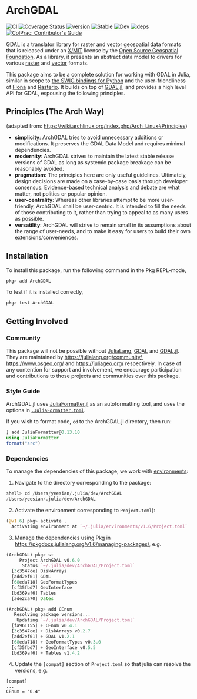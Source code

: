 # ArchGDAL
[![CI](https://github.com/yeesian/ArchGDAL.jl/workflows/CI/badge.svg)](https://github.com/yeesian/ArchGDAL.jl/actions?query=workflow%3ACI)
[![Coverage Status](https://coveralls.io/repos/github/yeesian/ArchGDAL.jl/badge.svg?branch=master)](https://coveralls.io/github/yeesian/ArchGDAL.jl?branch=master)
[![version](https://juliahub.com/docs/ArchGDAL/version.svg)](https://juliahub.com/ui/Packages/ArchGDAL/MCIiB)
[![Stable](https://img.shields.io/badge/docs-stable-blue.svg)](https://yeesian.com/ArchGDAL.jl/stable)
[![Dev](https://img.shields.io/badge/docs-dev-blue.svg)](https://yeesian.com/ArchGDAL.jl/dev)
[![deps](https://juliahub.com/docs/ArchGDAL/deps.svg)](https://juliahub.com/ui/Packages/ArchGDAL/MCIiB?t=2)
[![ColPrac: Contributor's Guide](https://img.shields.io/badge/ColPrac-Contributor's%20Guide-blueviolet)](https://github.com/SciML/ColPrac)

[GDAL](http://gdal.org/) is a translator library for raster and vector geospatial data formats that is released under an [X/MIT](https://trac.osgeo.org/gdal/wiki/FAQGeneral#WhatlicensedoesGDALOGRuse) license by the [Open Source Geospatial Foundation](http://www.osgeo.org/). As a library, it presents an abstract data model to drivers for various [raster](http://www.gdal.org/formats_list.html) and [vector](http://www.gdal.org/ogr_formats.html) formats.

This package aims to be a complete solution for working with GDAL in Julia, similar in scope to [the SWIG bindings for Python](https://pypi.python.org/pypi/GDAL/) and the user-friendliness of [Fiona](https://github.com/Toblerity/Fiona) and [Rasterio](https://github.com/mapbox/rasterio). It builds on top of [GDAL.jl](https://github.com/JuliaGeo/GDAL.jl), and provides a high level API for GDAL, espousing the following principles.

## Principles (The Arch Way)
(adapted from: https://wiki.archlinux.org/index.php/Arch_Linux#Principles)

- **simplicity**: ArchGDAL tries to avoid unnecessary additions or modifications. It preserves the GDAL Data Model and requires minimal dependencies.
- **modernity**: ArchGDAL strives to maintain the latest stable release versions of GDAL as long as systemic package breakage can be reasonably avoided.
- **pragmatism**: The principles here are only useful guidelines. Ultimately, design decisions are made on a case-by-case basis through developer consensus. Evidence-based technical analysis and debate are what matter, not politics or popular opinion.
- **user-centrality**: Whereas other libraries attempt to be more user-friendly, ArchGDAL shall be user-centric. It is intended to fill the needs of those contributing to it, rather than trying to appeal to as many users as possible.
- **versatility**: ArchGDAL will strive to remain small in its assumptions about the range of user-needs, and to make it easy for users to build their own extensions/conveniences.

## Installation
To install this package, run the following command in the Pkg REPL-mode,

```julia
pkg> add ArchGDAL
```

To test if it is installed correctly,

```julia
pkg> test ArchGDAL
```

## Getting Involved

### Community

This package will not be possible without [JuliaLang](https://julialang.org/), [GDAL](https://github.com/OSGeo/gdal) and [GDAL.jl](https://github.com/JuliaGeo/GDAL.jl). They are maintained by https://julialang.org/community/, https://www.osgeo.org/ and https://juliageo.org/ respectively. In case of any contention for support and involvement, we encourage participation and contributions to those projects and communities over this package.

### Style Guide

ArchGDAL.jl uses [JuliaFormatter.jl](https://github.com/domluna/JuliaFormatter.jl) as
an autoformatting tool, and uses the options in [`.JuliaFormatter.toml`](https://github.com/yeesian/ArchGDAL.jl/blob/master/.JuliaFormatter.toml).

If you wish to format code, `cd` to the ArchGDAL.jl directory, then run:
```julia
] add JuliaFormatter@0.13.10
using JuliaFormatter
format("src")
```

### Dependencies
To manage the dependencies of this package, we work with [environments](https://pkgdocs.julialang.org/v1/environments/):

1. Navigate to the directory corresponding to the package:

```julia
shell> cd /Users/yeesian/.julia/dev/ArchGDAL
/Users/yeesian/.julia/dev/ArchGDAL
```

2. Activate the environment corresponding to `Project.toml`):

```julia
(@v1.6) pkg> activate .
  Activating environment at `~/.julia/environments/v1.6/Project.toml`
```

3. Manage the dependencies using Pkg in https://pkgdocs.julialang.org/v1.6/managing-packages/, e.g.

```julia
(ArchGDAL) pkg> st
     Project ArchGDAL v0.6.0
      Status `~/.julia/dev/ArchGDAL/Project.toml`
  [3c3547ce] DiskArrays
  [add2ef01] GDAL
  [68eda718] GeoFormatTypes
  [cf35fbd7] GeoInterface
  [bd369af6] Tables
  [ade2ca70] Dates

(ArchGDAL) pkg> add CEnum
   Resolving package versions...
    Updating `~/.julia/dev/ArchGDAL/Project.toml`
  [fa961155] + CEnum v0.4.1
  [3c3547ce] + DiskArrays v0.2.7
  [add2ef01] + GDAL v1.2.1
  [68eda718] + GeoFormatTypes v0.3.0
  [cf35fbd7] + GeoInterface v0.5.5
  [bd369af6] + Tables v1.4.2
```

4. Update the `[compat]` section of `Project.toml` so that julia can resolve the versions, e.g.

```
[compat]
...
CEnum = "0.4"
```
